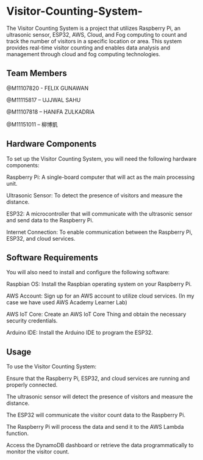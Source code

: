 # Visitor-Counting-System-
The Visitor Counting System is a project that utilizes Raspberry Pi, an ultrasonic sensor, ESP32, AWS, Cloud, and Fog computing to count and track the number of visitors in a specific location or area. This system provides real-time visitor counting and enables data analysis and management through cloud and fog computing technologies.

## Team Members
@M11107820 - FELIX GUNAWAN​

@M11115817 – UJJWAL SAHU​

@M11107818 – HANIFA ZULKADRIA​

@M11151011 – 柳博凱

## Hardware Components
To set up the Visitor Counting System, you will need the following hardware components:

Raspberry Pi: A single-board computer that will act as the main processing unit.

Ultrasonic Sensor: To detect the presence of visitors and measure the distance.

ESP32: A microcontroller that will communicate with the ultrasonic sensor and send data to the Raspberry Pi.

Internet Connection: To enable communication between the Raspberry Pi, ESP32, and cloud services.

## Software Requirements
You will also need to install and configure the following software:

Raspbian OS: Install the Raspbian operating system on your Raspberry Pi.

AWS Account: Sign up for an AWS account to utilize cloud services. (In my case we have used AWS Academy Learner Lab)

AWS IoT Core: Create an AWS IoT Core Thing and obtain the necessary security credentials.

Arduino IDE: Install the Arduino IDE to program the ESP32.

## Usage
To use the Visitor Counting System:

Ensure that the Raspberry Pi, ESP32, and cloud services are running and properly connected.

The ultrasonic sensor will detect the presence of visitors and measure the distance.

The ESP32 will communicate the visitor count data to the Raspberry Pi.

The Raspberry Pi will process the data and send it to the AWS Lambda function.

Access the DynamoDB dashboard or retrieve the data programmatically to monitor the visitor count.
